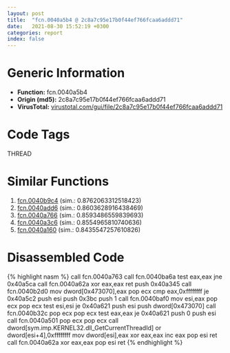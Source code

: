 ```yaml
---
layout: post
title:  "fcn.0040a5b4 @ 2c8a7c95e17b0f44ef766fcaa6addd71"
date:   2021-08-30 15:52:19 +0300
categories: report
index: false
---
```


# Generic Information
- **Function:** fcn.0040a5b4
- **Origin (md5):** 2c8a7c95e17b0f44ef766fcaa6addd71
- **VirusTotal:** [virustotal.com/gui/file/2c8a7c95e17b0f44ef766fcaa6addd71][virustotal_ref]

# Code Tags
<span class="tag" id="THREAD">THREAD</span>


# Similar Functions

1. [fcn.0040b9c4][similar_1_ref] (sim.: 0.8762063312518423)
2. [fcn.0040add6][similar_2_ref] (sim.: 0.8603628916438469)
3. [fcn.0040a766][similar_3_ref] (sim.: 0.8593486559839693)
4. [fcn.0040a3c6][similar_4_ref] (sim.: 0.8554965810740636)
5. [fcn.0040a160][similar_5_ref] (sim.: 0.8435547257610826)


# Disassembled Code

{% highlight nasm %}
call fcn.0040a763
call fcn.0040ba6a
test eax,eax
jne 0x40a5ca
call fcn.0040a62a
xor eax,eax
ret 
push 0x40a345
call fcn.0040b2d0
mov dword[0x473070],eax
pop ecx
cmp eax,0xffffffff
je 0x40a5c2
push esi
push 0x3bc
push 1
call fcn.0040baf0
mov esi,eax
pop ecx
pop ecx
test esi,esi
je 0x40a621
push esi
push dword[0x473070]
call fcn.0040b32c
pop ecx
pop ecx
test eax,eax
je 0x40a621
push 0
push esi
call fcn.0040a501
pop ecx
pop ecx
call dword[sym.imp.KERNEL32.dll_GetCurrentThreadId]
or dword[esi+4],0xffffffff
mov dword[esi],eax
xor eax,eax
inc eax
pop esi
ret 
call fcn.0040a62a
xor eax,eax
pop esi
ret 
{% endhighlight %}


[similar_1_ref]: /report/fcn.0040b9c4@4e7335a256154dbc07a5bd862e9622fe
[similar_2_ref]: /report/fcn.0040add6@80dd3767d0922df9aac478ac04ef878e
[similar_3_ref]: /report/fcn.0040a766@fec037c981b84fb9df87dac6521840c9
[similar_4_ref]: /report/fcn.0040a3c6@fbdc34e804f1067bfed624cdbe8650fe
[similar_5_ref]: /report/fcn.0040a160@5d44fc96ec059e83cbab5efb708e5e9e
[virustotal_ref]: https://www.virustotal.com/gui/file/2c8a7c95e17b0f44ef766fcaa6addd71